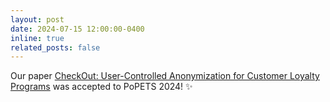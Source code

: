 ```yaml
---
layout: post
date: 2024-07-15 12:00:00-0400
inline: true
related_posts: false
---
```


Our paper [CheckOut: User-Controlled Anonymization for Customer Loyalty Programs](https://eprint.iacr.org/2024/475) was accepted to PoPETS 2024! :sparkles:
